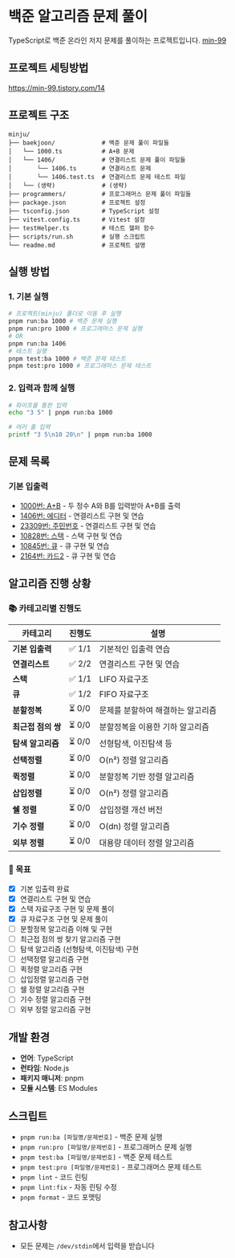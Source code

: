 # 백준 알고리즘 문제 풀이

TypeScript로 백준 온라인 저지 문제를 풀이하는 프로젝트입니다. [min-99](https://www.acmicpc.net/user/min_99)

## 프로젝트 세팅방법

https://min-99.tistory.com/14

## 프로젝트 구조

```
minju/
├── baekjoon/             # 백준 문제 풀이 파일들
│   └── 1000.ts           # A+B 문제
│   └── 1406/             # 연결리스트 문제 풀이 파일들
│       └── 1406.ts       # 연결리스트 문제
│       └── 1406.test.ts  # 연결리스트 문제 테스트 파일
│   └── (생략)             # (생략)
├── programmers/          # 프로그래머스 문제 풀이 파일들
├── package.json          # 프로젝트 설정
├── tsconfig.json         # TypeScript 설정
├── vitest.config.ts      # Vitest 설정
├── testHelper.ts         # 테스트 헬퍼 함수
├── scripts/run.sh        # 실행 스크립트
└── readme.md             # 프로젝트 설명
```

## 실행 방법

### 1. 기본 실행

```bash
# 프로젝트(minju) 폴더로 이동 후 실행
pnpm run:ba 1000 # 백준 문제 실행
pnpm run:pro 1000 # 프로그래머스 문제 실행
# OR
pnpm run:ba 1406
# 테스트 실행
pnpm test:ba 1000 # 백준 문제 테스트
pnpm test:pro 1000 # 프로그래머스 문제 테스트
```

### 2. 입력과 함께 실행

```bash
# 파이프를 통한 입력
echo "3 5" | pnpm run:ba 1000

# 여러 줄 입력
printf "3 5\n10 20\n" | pnpm run:ba 1000
```

## 문제 목록

### 기본 입출력

- [1000번: A+B](baekjoon/1000.ts) - 두 정수 A와 B를 입력받아 A+B를 출력
- [1406번: 에디터](baekjoon/1406.ts) - 연결리스트 구현 및 연습
- [23309번: 주민번호](baekjoon/23309.ts) - 연결리스트 구현 및 연습
- [10828번: 스택](baekjoon/10828.ts) - 스택 구현 및 연습
- [10845번: 큐](baekjoon/10845.ts) - 큐 구현 및 연습
- [2164번: 카드2](baekjoon/2164.ts) - 큐 구현 및 연습

## 알고리즘 진행 상황

### 📚 카테고리별 진행도

| 카테고리           | 진행도 | 설명                              |
| ------------------ | ------ | --------------------------------- |
| **기본 입출력**    | ✅ 1/1 | 기본적인 입출력 연습              |
| **연결리스트**     | ✅ 2/2 | 연결리스트 구현 및 연습           |
| **스택**           | ✅ 1/1 | LIFO 자료구조                     |
| **큐**             | ✅ 1/2 | FIFO 자료구조                     |
| **분할정복**       | ⏳ 0/0 | 문제를 분할하여 해결하는 알고리즘 |
| **최근접 점의 쌍** | ⏳ 0/0 | 분할정복을 이용한 기하 알고리즘   |
| **탐색 알고리즘**  | ⏳ 0/0 | 선형탐색, 이진탐색 등             |
| **선택정렬**       | ⏳ 0/0 | O(n²) 정렬 알고리즘               |
| **퀵정렬**         | ⏳ 0/0 | 분할정복 기반 정렬 알고리즘       |
| **삽입정렬**       | ⏳ 0/0 | O(n²) 정렬 알고리즘               |
| **쉘 정렬**        | ⏳ 0/0 | 삽입정렬 개선 버전                |
| **기수 정렬**      | ⏳ 0/0 | O(dn) 정렬 알고리즘               |
| **외부 정렬**      | ⏳ 0/0 | 대용량 데이터 정렬 알고리즘       |

### 🎯 목표

- [x] 기본 입출력 완료
- [x] 연결리스트 구현 및 연습
- [x] 스택 자료구조 구현 및 문제 풀이
- [x] 큐 자료구조 구현 및 문제 풀이
- [ ] 분할정복 알고리즘 이해 및 구현
- [ ] 최근접 점의 쌍 찾기 알고리즘 구현
- [ ] 탐색 알고리즘 (선형탐색, 이진탐색) 구현
- [ ] 선택정렬 알고리즘 구현
- [ ] 퀵정렬 알고리즘 구현
- [ ] 삽입정렬 알고리즘 구현
- [ ] 쉘 정렬 알고리즘 구현
- [ ] 기수 정렬 알고리즘 구현
- [ ] 외부 정렬 알고리즘 구현

## 개발 환경

- **언어**: TypeScript
- **런타임**: Node.js
- **패키지 매니저**: pnpm
- **모듈 시스템**: ES Modules

## 스크립트

- `pnpm run:ba [파일명/문제번호]` - 백준 문제 실행
- `pnpm run:pro [파일명/문제번호]` - 프로그래머스 문제 실행
- `pnpm test:ba [파일명/문제번호]` - 백준 문제 테스트
- `pnpm test:pro [파일명/문제번호]` - 프로그래머스 문제 테스트
- `pnpm lint` - 코드 린팅
- `pnpm lint:fix` - 자동 린팅 수정
- `pnpm format` - 코드 포맷팅

## 참고사항

- 모든 문제는 `/dev/stdin`에서 입력을 받습니다
